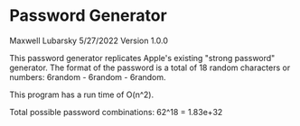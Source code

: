 # Password Generator
Maxwell Lubarsky
5/27/2022
Version 1.0.0

This password generator replicates Apple's existing "strong password"
generator. The format of the password is a total of 18 random characters or
numbers: 6random - 6random - 6random.

This program has a run time of O(n^2).

Total possible password combinations: 62^18 = 1.83e+32
